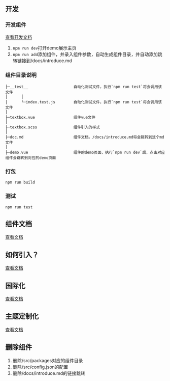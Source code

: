 ## 开发
### 开发组件
[查看开发文档](./docs/dev.md)
1. `npm run dev`打开demo展示主页
2. `npm run add`添加组件，并录入组件参数，自动生成组件目录，并自动添加跳转链接到/docs/introduce.md

### 组件目录说明
```
├─__test__                    自动化测试文件，执行`npm run test`将会调用该文件
│      │
│      └─index.test.js        自动化测试文件，执行`npm run test`将会调用该文件
│
├─textbox.vue                 组件vue文件
│
├─textbox.scss                组件引入的样式 
│
├─doc.md                      组件文档。/docs/introduce.md将会跳转到这个md文件
│
├─demo.vue                    组件的demo页面，执行`npm run dev`后，点击对应组件会跳转到对应的demo页面
```

### 打包
`npm run build`

### 测试
`npm run test`

## 组件文档
[查看文档](./docs/introduce.md)

## 如何引入？
[查看文档](./docs/start.md)

## 国际化
[查看文档](./docs/nternational.md)

## 主题定制化
[查看文档](./docs/theme.md)

## 删除组件
1. 删除/src/packages对应的组件目录
2. 删除/src/config.json的配置
3. 删除/docs/introduce.md的链接跳转
